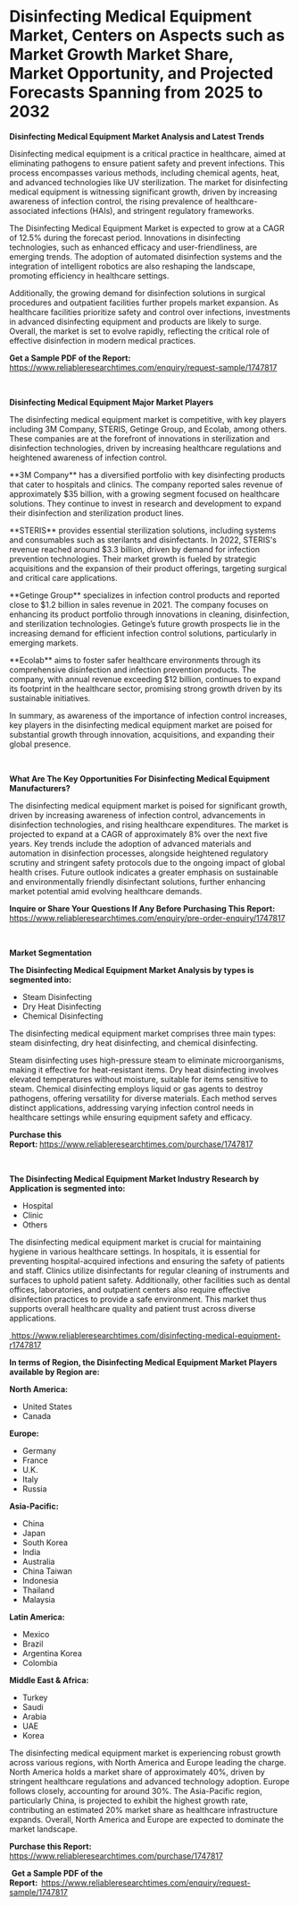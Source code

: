 <p><h1>Disinfecting Medical Equipment Market, Centers on Aspects such as Market Growth Market Share, Market Opportunity, and Projected Forecasts Spanning from 2025 to 2032</h1></p><p><strong>Disinfecting Medical Equipment Market Analysis and Latest Trends</strong></p>
<p><p>Disinfecting medical equipment is a critical practice in healthcare, aimed at eliminating pathogens to ensure patient safety and prevent infections. This process encompasses various methods, including chemical agents, heat, and advanced technologies like UV sterilization. The market for disinfecting medical equipment is witnessing significant growth, driven by increasing awareness of infection control, the rising prevalence of healthcare-associated infections (HAIs), and stringent regulatory frameworks.</p><p>The Disinfecting Medical Equipment Market is expected to grow at a CAGR of 12.5% during the forecast period. Innovations in disinfecting technologies, such as enhanced efficacy and user-friendliness, are emerging trends. The adoption of automated disinfection systems and the integration of intelligent robotics are also reshaping the landscape, promoting efficiency in healthcare settings.</p><p>Additionally, the growing demand for disinfection solutions in surgical procedures and outpatient facilities further propels market expansion. As healthcare facilities prioritize safety and control over infections, investments in advanced disinfecting equipment and products are likely to surge. Overall, the market is set to evolve rapidly, reflecting the critical role of effective disinfection in modern medical practices.</p></p>
<p><strong>Get a Sample PDF of the Report:&nbsp;</strong> <a href="https://www.reliableresearchtimes.com/enquiry/request-sample/1747817?utm_campaign=2216&utm_medium=2&utm_source=Github&utm_content=ia&utm_term=16042025&utm_id=disinfecting-medical-equipment">https://www.reliableresearchtimes.com/enquiry/request-sample/1747817</a></p>
<p>&nbsp;</p>
<p><strong>Disinfecting Medical Equipment Major Market Players</strong></p>
<p><p>The disinfecting medical equipment market is competitive, with key players including 3M Company, STERIS, Getinge Group, and Ecolab, among others. These companies are at the forefront of innovations in sterilization and disinfection technologies, driven by increasing healthcare regulations and heightened awareness of infection control.</p><p>**3M Company** has a diversified portfolio with key disinfecting products that cater to hospitals and clinics. The company reported sales revenue of approximately $35 billion, with a growing segment focused on healthcare solutions. They continue to invest in research and development to expand their disinfection and sterilization product lines.</p><p>**STERIS** provides essential sterilization solutions, including systems and consumables such as sterilants and disinfectants. In 2022, STERIS's revenue reached around $3.3 billion, driven by demand for infection prevention technologies. Their market growth is fueled by strategic acquisitions and the expansion of their product offerings, targeting surgical and critical care applications.</p><p>**Getinge Group** specializes in infection control products and reported close to $1.2 billion in sales revenue in 2021. The company focuses on enhancing its product portfolio through innovations in cleaning, disinfection, and sterilization technologies. Getinge’s future growth prospects lie in the increasing demand for efficient infection control solutions, particularly in emerging markets.</p><p>**Ecolab** aims to foster safer healthcare environments through its comprehensive disinfection and infection prevention products. The company, with annual revenue exceeding $12 billion, continues to expand its footprint in the healthcare sector, promising strong growth driven by its sustainable initiatives.</p><p>In summary, as awareness of the importance of infection control increases, key players in the disinfecting medical equipment market are poised for substantial growth through innovation, acquisitions, and expanding their global presence.</p></p>
<p>&nbsp;</p>
<p><strong>What Are The Key Opportunities For Disinfecting Medical Equipment Manufacturers?</strong></p>
<p><p>The disinfecting medical equipment market is poised for significant growth, driven by increasing awareness of infection control, advancements in disinfection technologies, and rising healthcare expenditures. The market is projected to expand at a CAGR of approximately 8% over the next five years. Key trends include the adoption of advanced materials and automation in disinfection processes, alongside heightened regulatory scrutiny and stringent safety protocols due to the ongoing impact of global health crises. Future outlook indicates a greater emphasis on sustainable and environmentally friendly disinfectant solutions, further enhancing market potential amid evolving healthcare demands.</p></p>
<p><strong>Inquire or Share Your Questions If Any Before Purchasing This Report:</strong> <a href="https://www.reliableresearchtimes.com/enquiry/pre-order-enquiry/1747817?utm_campaign=2216&utm_medium=2&utm_source=Github&utm_content=ia&utm_term=16042025&utm_id=disinfecting-medical-equipment">https://www.reliableresearchtimes.com/enquiry/pre-order-enquiry/1747817</a></p>
<p>&nbsp;</p>
<p><strong>Market Segmentation</strong></p>
<p><strong>The Disinfecting Medical Equipment Market Analysis by types is segmented into:</strong></p>
<p><ul><li>Steam Disinfecting</li><li>Dry Heat Disinfecting</li><li>Chemical Disinfecting</li></ul></p>
<p><p>The disinfecting medical equipment market comprises three main types: steam disinfecting, dry heat disinfecting, and chemical disinfecting. </p><p>Steam disinfecting uses high-pressure steam to eliminate microorganisms, making it effective for heat-resistant items. Dry heat disinfecting involves elevated temperatures without moisture, suitable for items sensitive to steam. Chemical disinfecting employs liquid or gas agents to destroy pathogens, offering versatility for diverse materials. Each method serves distinct applications, addressing varying infection control needs in healthcare settings while ensuring equipment safety and efficacy.</p></p>
<p><strong>Purchase this Report:&nbsp;</strong><a href="https://www.reliableresearchtimes.com/purchase/1747817?utm_campaign=2216&utm_medium=2&utm_source=Github&utm_content=ia&utm_term=16042025&utm_id=disinfecting-medical-equipment">https://www.reliableresearchtimes.com/purchase/1747817</a></p>
<p>&nbsp;</p>
<p><strong>The Disinfecting Medical Equipment Market Industry Research by Application is segmented into:</strong></p>
<p><ul><li>Hospital</li><li>Clinic</li><li>Others</li></ul></p>
<p><p>The disinfecting medical equipment market is crucial for maintaining hygiene in various healthcare settings. In hospitals, it is essential for preventing hospital-acquired infections and ensuring the safety of patients and staff. Clinics utilize disinfectants for regular cleaning of instruments and surfaces to uphold patient safety. Additionally, other facilities such as dental offices, laboratories, and outpatient centers also require effective disinfection practices to provide a safe environment. This market thus supports overall healthcare quality and patient trust across diverse applications.</p></p>
<p><a href="https://www.reliableresearchtimes.com/disinfecting-medical-equipment-r1747817?utm_campaign=2216&utm_medium=2&utm_source=Github&utm_content=ia&utm_term=16042025&utm_id=disinfecting-medical-equipment">&nbsp;https://www.reliableresearchtimes.com/disinfecting-medical-equipment-r1747817</a></p>
<p><strong>In terms of Region, the Disinfecting Medical Equipment Market Players available by Region are:</strong></p>
<p>
    <p> <strong> North America: </strong>
        <ul>
            <li>United States</li>
            <li>Canada</li>
        </ul>
        </p> 
    <p> <strong> Europe: </strong>
        <ul>
            <li>Germany</li>
            <li>France</li>
            <li>U.K.</li>
            <li>Italy</li>
            <li>Russia</li>
        </ul>
        </p> 
    <p> <strong> Asia-Pacific: </strong>
        <ul>
            <li>China</li>
            <li>Japan</li>
            <li>South Korea</li>
            <li>India</li>
            <li>Australia</li>
            <li>China Taiwan</li>
            <li>Indonesia</li>
            <li>Thailand</li>
            <li>Malaysia</li>
        </ul>
        </p> 
    <p> <strong> Latin America: </strong>
        <ul>
            <li>Mexico</li>
            <li>Brazil</li>
            <li>Argentina Korea</li>
            <li>Colombia</li>
        </ul>
        </p> 
    <p> <strong> Middle East & Africa: </strong>
        <ul>
            <li>Turkey</li>
            <li>Saudi</li>
            <li>Arabia</li>
            <li>UAE</li>
            <li>Korea</li>
        </ul>
    </p>
    </p>
<p><p>The disinfecting medical equipment market is experiencing robust growth across various regions, with North America and Europe leading the charge. North America holds a market share of approximately 40%, driven by stringent healthcare regulations and advanced technology adoption. Europe follows closely, accounting for around 30%. The Asia-Pacific region, particularly China, is projected to exhibit the highest growth rate, contributing an estimated 20% market share as healthcare infrastructure expands. Overall, North America and Europe are expected to dominate the market landscape.</p></p>
<p><strong>Purchase this Report: </strong><a href="https://www.reliableresearchtimes.com/purchase/1747817?utm_campaign=2216&utm_medium=2&utm_source=Github&utm_content=ia&utm_term=16042025&utm_id=disinfecting-medical-equipment">https://www.reliableresearchtimes.com/purchase/1747817</a></p>
<p>&nbsp;<strong>Get a Sample PDF of the Report:&nbsp;&nbsp;</strong><a href="https://www.reliableresearchtimes.com/enquiry/request-sample/1747817?utm_campaign=2216&utm_medium=2&utm_source=Github&utm_content=ia&utm_term=16042025&utm_id=disinfecting-medical-equipment">https://www.reliableresearchtimes.com/enquiry/request-sample/1747817</a></p>
<p><strong></strong></p>
<p><p></p><p></p><p></p></p>